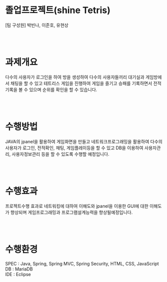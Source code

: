 # 졸업프로젝트(shine Tetris)

[팀 구성원] 박빈나, 이준호, 유현상

<br><br>

# 과제개요
다수의 사용자가 로그인을 하여 방을 생성하여 다수의 사용자들끼리 대기실과 게임방에서 채팅을 할 수 있고
테트리스 게임을 진행하여 게임을 즐기고 승패를 기록하면서 전적기록을 볼 수 있으며
순위를 확인을 할 수 있습니다.

<br><br>

# 수행방법
JAVA의 jpanel을 활용하여 게임화면을 만들고 네트워크프로그래밍을 활용하여 다수의 사용자가 로그인, 전적확인, 채팅, 게임플레이등을 할 수 있고 
DB을 이용하여 사용자관리, 사용자정보관리 등을 할 수 있도록 수행할 예정입니다.

<br><br>

# 수행효과
프로젝트수행 효과로 네트워킹에 대하여 이해도와 jpanel을 이용한 GUI에 대한 이해도가 향상되며
게임프로그래밍과 프로그램설계능력을 향상될예정입니다.

<br><br>

# 수행환경
SPEC : Java, Spring, Spring MVC, Spring Security, HTML, CSS, JavaScript<br>
DB : MariaDB<br>
IDE : Eclipse
